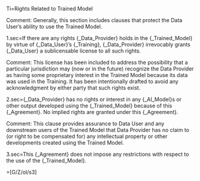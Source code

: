 Ti=Rights Related to Trained Model

Comment: Generally, this section includes clauses that protect the Data User’s ability to use the Trained Model.

1.sec=If there are any rights {_Data_Provider} holds in the {_Trained_Model} by virtue of {_Data_User}’s {_Training}, {_Data_Provider} irrevocably grants {_Data_User} a sublicensable license to all such rights.

Comment: This license has been included to address the possibility that a particular jurisdiction may (now or in the future) recognize the Data Provider as having some proprietary interest in the Trained Model because its data was used in the Training. It has been intentionally drafted to avoid any acknowledgment by either party that such rights exist.

2.sec={_Data_Provider} has no rights or interest in any {_AI_Model}s or other output developed using the {_Trained_Model} because of this {_Agreement}. No implied rights are granted under this {_Agreement}.

Comment: This clause provides assurance to Data User and any downstream users of the Trained Model that Data Provider has no claim to (or right to be compensated for) any intellectual property or other developments created using the Trained Model.

3.sec=This {_Agreement} does not impose any restrictions with respect to the use of the {_Trained_Model}.

=[G/Z/ol/s3]
